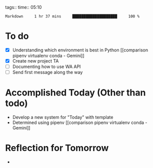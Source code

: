 tags:: 
time:: 05:10

```wakatime
Markdown     1 hr 37 mins     ████████████████████     100 %
```


# To do
- [x] Understanding which environment is best in Python [[comparison pipenv virtualenv conda - Gemini]]
- [x] Create new project TA
- [ ] Documenting how to use WA API
- [ ] Send first message along the way

# Accomplished Today (Other than todo)
- Develop a new system for "Today" with template
- Determined using pipenv [[comparison pipenv virtualenv conda - Gemini]]

# Reflection for Tomorrow
- 